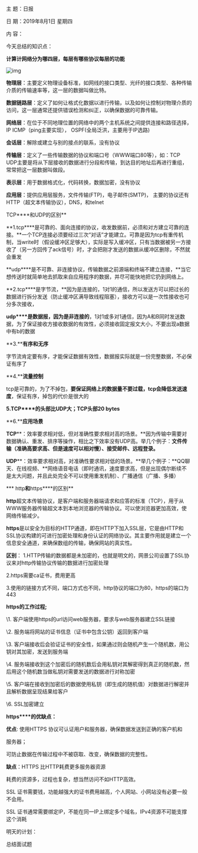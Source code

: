 主  题：日报

日  期：2019年8月1日 星期四

内  容：

今天总结的知识点：

**计算计网络分为哪四层，每层有哪些协议每层的功能**

![img](file:///C:\Users\lenovo\AppData\Local\Temp\msohtml1\01\clip_image002.gif)

 

**物理层**：主要定义物理设备标准，如网线的接口类型、光纤的接口类型、各种传输介质的传输速率等，这一层的数据叫做比特。

**数据链路层**：定义了如何让格式化数据以进行传输，以及如何让控制对物理介质的访问，这一层通常还提供错误检测和纠正，以确保数据的可靠传输。

**网络层**：在位于不同地理位置的网络中的两个主机系统之间提供连接和路径选择， IP  ICMP（ping主要实现）， OSPF(全局泛洪，主要用于IP选路) 

**会话层**：解除或建立与别的接点的联系，没有协议

**传输层**：定义了一些传输数据的协议和端口号（WWW端口80等），如：TCP UDP主要是将从下层接收的数据进行分段和传输，到达目的地址后再进行重组，常常把这一层数据叫做段。

 **表示层**：用于数据格式化，代码转换，数据加密，没有协议

**应用层**：提供应用层服务，文件传输(FTP)，电子邮件(SMTP)，  主要的协议还有HTTP（超文本传输协议），DNS，和telnet



TCP****和UDP的区别**

**1.tcp****是可靠的、面向连接的协议，收发数据前，必须和对方建立可靠的连接。**一个TCP连接必须要经过三次“对话”才能建立。可靠是因为tcp有重传机制，当write时（假设缓冲区足够大），实际是写入缓冲区，只有当数据被另一方接收了（另一方回传了ack信号）时，才会把刚才发送的数据从缓冲区删除，不然就会重发

**udp****是不可靠、非连接协议，传输数据之前源端和终端不建立连接，**当它想传送时就简单地去抓取来自应用程序的数据，并尽可能快地把它扔到网络上。

**2.tcp****是字节流，**因为是连接的，1对1的通信，所以发送方可以把过长的数据进行拆分发送（防止缓冲区满导致线程阻塞），接收方可以是一次性接收也可分多次接收， 

**udp****是数据报，因为是非连接的**，1对1或多对1通信，因为A和B同时发送数据，为了保证接收方接收数据的有效性，必须接收固定报文大小，不要出现a数据中有b的数据

**3.****有序和无序**

字节流肯定要有序，才能保证数据有效性，数据报实际就是一份完整数据，不必保证有序了

**4.****流量控制**

tcp是可靠的，为了不掉包，**要保证网络上的数据量不要过载，tcp会降低发送速度**，保证有序，掉包的代价是很大的

**5.TCP****的头部比UDP大；TCP头部20 bytes**

**6.****应用场景**

**TCP****：效率要求相对低，但对准确性要求相对高的场景。**因为传输中需要对数据确认、重发、排序等操作，相比之下效率没有UDP高。举几个例子：**文件传输（准确高要求高、但是速度可以相对慢）、接受邮件、远程登录。**

**UDP****：效率要求相对高，对准确性要求相对低的场景。**举几个例子：**QQ聊天、在线视频、**网络语音电话（即时通讯，速度要求高，但是出现偶尔断续不是太大问题，并且此处完全不可以使用重发机制）、广播通信（广播、多播）

*** http****和****https****的区别**

**http**超文本传输协议，是客户端和服务器端请求和应答的标准（TCP），用于从WWW服务器传输超文本到本地浏览器的传输协议。可以使浏览器更加高效，使网络传输减少。

**https**是以安全为目标的HTTP通道，即在HTTP下加入SSL层，它是由HTTP和SSL协议构建的可进行加密处理和身份认证的网络协议。其主要作用就是建立一个信息安全通道，来确保数组的传输，确保网站的真实性。

**区别**： 1.HTTP传输的数据都是未加密的，也就是明文的，网景公司设置了SSL协议来对http传输协议传输的数据进行加密处理

2.https需要ca证书，费用更高

3.使用的链接方式不同，端口方式也不同，http协议的端口为80，https的端口为443

**https****的工作过程****;**

\1.     客户端使用https的url访问web服务器，要求与web服务器建立SSL链接

\2.     服务端将网站的证书信息（证书中包含公钥）返回到客户端

\3.     客户端接收后会验证证书的安全性，如果通过则会随机产生一个随机数，用公钥对其加密，发送到服务端

\4.     服务端接收到这个加密后的随机数后会用私钥对其解密得到真正的随机数，然后用这个随机数当做私钥对需要发送的数据进行对称加密

\5.     客户端在接收到加密后的数据使用私钥（即生成的随机值）对数据进行解密并且解析数据呈现结果给客户

\6.     SSL加密建立

**https****的优缺点：**

**优点**: 使用HTTPS 协议可认证用户和服务器，确保数据发送到正确的客户机和

服务器；

可防止数据在传输过程中不被窃取、改变，确保数据的完整性。

**缺点**：HTTPS 比HTTP耗费更多服务器资源

耗费的资源多，过程也复杂，想当然访问不如HTTP高效。

SSL 证书需要钱，功能越强大的证书费用越高，个人网站、小网站没有必要一般不会用。　　

SSL 证书通常需要绑定IP，不能在同一IP上绑定多个域名，IPv4资源不可能支撑这个消耗

明天的计划：

总结面试题


